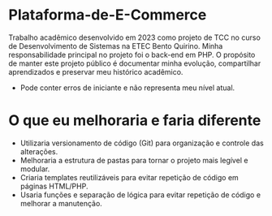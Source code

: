 # Plataforma-de-E-Commerce
Trabalho acadêmico desenvolvido em 2023 como projeto de TCC no curso de Desenvolvimento de Sistemas na ETEC Bento Quirino. 
Minha responsabilidade principal no projeto foi o back-end em PHP.
O propósito de manter este projeto público é documentar minha evolução, compartilhar aprendizados e preservar meu histórico acadêmico.
 * Pode conter erros de iniciante e não representa meu nível atual. 

# O que eu melhoraria e faria diferente
 * Utilizaria versionamento de código (Git) para organização e controle das alterações.
 * Melhoraria a estrutura de pastas para tornar o projeto mais legível e modular.
 * Criaria templates reutilizáveis para evitar repetição de código em páginas HTML/PHP.
 * Usaria funções e separação de lógica para evitar repetição de código e melhorar a manutenção.

